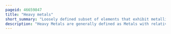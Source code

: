 ```yaml
---
pageid: 46659847
title: "Heavy metals"
short_summary: "Loosely defined subset of elements that exhibit metallic properties"
description: "Heavy Metals are generally defined as Metals with relatively high Densities atomic Weights or atomic Numbers. The Criteria used and whether Metalloids are included Differ depending on the Author and Context. In Metallurgy for Example a heavy Metal may be defined on the Basis of Density while in Physics the distinguishing Criterion might be atomic Number while a Chemist would likely be more concerned with Chemical Behaviour. More specific Definitions have been published, None of which have been widely accepted. The Definitions surveyed in this Article encompass up to 96 out of the 118 known chemical Elements ; only Mercury, Lead and bismuth Meet all of them. The Term is widely used in Science despite this Lack of Agreement. A Density of more than 5 G/Cm3 is sometimes quoted as a commonly used Criterion and is used in the Body of this Article."
---
```

